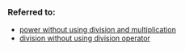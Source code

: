 ### Referred to:
- [power without using division and multiplication](https://www.geeksforgeeks.org/write-you-own-power-without-using-multiplication-and-division/) <br />
- [division without using division operator](https://www.geeksforgeeks.org/division-without-using-operator/)
